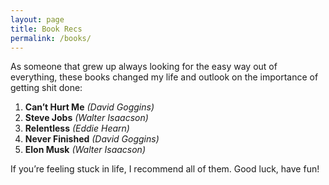 ```yaml
---
layout: page
title: Book Recs
permalink: /books/
---
```

As someone that grew up always looking for the easy way out of everything, these books changed my life and outlook on the importance of getting shit done:


1. **Can’t Hurt Me** *(David Goggins)*
2. **Steve Jobs** *(Walter Isaacson)*
3. **Relentless** *(Eddie Hearn)*
4. **Never Finished** *(David Goggins)*
5. **Elon Musk** *(Walter Isaacson)*

If you’re feeling stuck in life, I recommend all of them. Good luck, have fun!